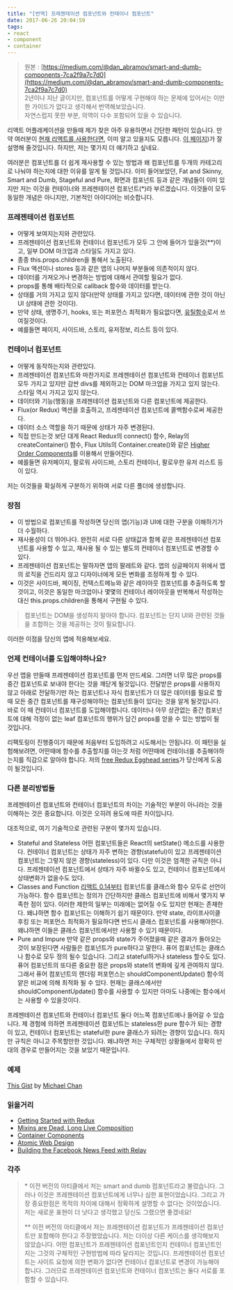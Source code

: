 ```yaml
---
title: "[번역] 프레젠테이션 컴포넌트와 컨테이너 컴포넌트"
date: 2017-06-26 20:04:59
tags:
- react
- component
- container
---
```

> 원본 : [https://medium.com/@dan_abramov/smart-and-dumb-components-7ca2f9a7c7d0](https://medium.com/@dan_abramov/smart-and-dumb-components-7ca2f9a7c7d0)  
> 2년이나 지난 글이지만, 컴포넌트를 어떻게 구현해야 하는 문제에 있어서는 이만한 가이드가 없다고 생각해서 번역해보았습니다.  
> 자연스럽지 못한 부분, 의역이 다수 포함되어 있을 수 있습니다.

리액트 어플레케이션을 만들때 제가 찾은 아주 유용하면서 간단한 패턴이 있습니다. 만약 여러분이 [현재 리액트를 사용한다면](https://facebook.github.io/react/blog/2015/03/19/building-the-facebook-news-feed-with-relay.html), 이미 알고 있을지도 모릅니다. [이 페이지](https://medium.com/@learnreact/container-components-c0e67432e005))가 잘 설명해 줄것입니다. 하지만, 저는 몇가지 더 얘기하고 싶네요.

여러분은 컴포넌트를 더 쉽게 재사용할 수 있는 방법과 왜 컴포넌트를 두개의 카테고리로 나눠야 하는지에 대한 이유를 알게 될 것입니다. 이미 들어보았던, Fat and Skinny, Smart and Dumb, Stageful and Pure, 화면과 컴포넌트 등과 같은 개념들이 이미 있지만 저는 이것을 컨테이너와 프레젠테이션 컴포넌트(\*)라 부르겠습니다. 이것들이 모두 동일한 개념은 아니지만, 기본적인 아이디어는 비슷합니다.

### 프레젠테이션 컴포넌트
- 어떻게 보여지는지와 관련있다.
- 프레젠테이션 컴포넌트와 컨테이너 컴포넌트가 모두 그 안에 들어가 있을것(\*\*)이고, 일부 DOM 마크업과 스타일도 가지고 있다.
- 종종 this.props.children을 통해서 노출된다.
- Flux 액션이나 stores 등과 같은 앱의 나머지 부분들에 의존적이지 않다.
- 데이터를 가져오거나 변경하는 방법에 대해서 관여할 필요가 없다.
- props를 통해 배타적으로 callback 함수와 데이터를 받는다.
- 상태를 거의 가지고 있지 않다(만약 상태를 가지고 있다면, 데이터에 관한 것이 아닌 UI 상태에 관한 것이다).
- 만약 상태, 생명주기, hooks, 또는 퍼포먼스 최적화가 필요없다면, [유틸함수](https://facebook.github.io/react/blog/2015/10/07/react-v0.14.html#stateless-functional-components)로서 쓰여질것이다.
- 예를들면 페이지, 사이드바, 스토리, 유저정보, 리스트 등이 있다.

### 컨테이너 컴포넌트
- 어떻게 동작하는지와 관련있다.
- 프레젠테이션 컴포넌트와 마찬가지로 프레젠테이션 컴포넌트와 컨테이너 컴포넌트 모두 가지고 있지만 감싼 divs를 제외하고는 DOM 마크업을 가지고 있지 않는다. 스타일 역시 가지고 있지 않는다.
- 데이터와 기능(행동)을 프레젠테이션 컴포넌트와 다른 컴포넌트에 제공한다.
- Flux(or Redux) 액션을 호출하고, 프레젠테이션 컴포넌트에 콜백함수로써 제공한다.
- 데이터 소스 역할을 하기 때문에 상태가 자주 변경된다.
- 직접 만드는것 보단 대게 React Redux의 connect() 함수, Relay의 createContainer() 함수, Flux Utils의 Container.create()와 같은 [Higher Order Components](https://medium.com/@dan_abramov/mixins-are-dead-long-live-higher-order-components-94a0d2f9e750)를 이용해서 만들어진다.
- 예를들면 유저페이지, 팔로워 사이드바, 스토리 컨테이너, 팔로우한 유저 리스트 등이 있다. 

저는 이것들을 확실하게 구분하기 위하여 서로 다른 폴더에 생성합니다.

### 장점
- 이 방법으로 컴포넌트를 작성하면 당신의 앱(기능)과 UI에 대한 구분을 이해하기가 더 수월하다.
- 재사용성이 더 뛰어나다. 완전히 서로 다른 상태값과 함께 같은 프레젠테이션 컴포넌트를 사용할 수 있고, 재사용 될 수 있는 별도의 컨테이너 컴포넌트로 변경할 수 있다.
- 프레젠테이션 컴포넌트는 말하자면 앱의 팔레트와 같다. 앱의 싱글페이지 위에서 앱의 로직을 건드리지 않고 디자이너에게 모든 변화를 조정하게 할 수 있다.
- 이것은 사이드바, 페이징, 컨텍스트메뉴와 같은 레이아웃 컴포넌트를 추출하도록 할것이고, 이것은 동일한 마크업이나 몇몇의 컨테이너 레이아웃을 반복해서 작성하는 대신 this.props.children을 통해서 구현될 수 있다. 

> 컴포넌트는 DOM을 생성하지 말아야 합니다. 컴포넌트는 단지 UI와 관련된 것들을 조합하는 것을 제공하는 것이 필요합니다. 

이러한 이점을 당신의 앱에 적용해보세요.

### 언제 컨테이너를 도입해야하나요?
우선 앱을 만들때 프레젠테이션 컴포넌트를 먼저 만드세요. 그러면 너무 많은 props를 중간 컴포넌트로 보내야 한다는 것을 깨닫게 될것입니다. 전달받은 props를 사용하지 않고 아래로 전달하기만 하는 컴포넌트나 자식 컴포넌트가 더 많은 데이터를 필요로 할때 모든 중간 컴포넌트를 재구성해야하는 컴포넌트들이 있다는 것을 알게 될것입니다. 바로 이 때 컨테이너 컴포넌트를 도입해야합니다. 데이터나 아무 상관없는 중간 컴포넌트에 대해 걱정이 없는 leaf 컴포넌트의 행위가 담긴 props를 얻을 수 있는 방법이 될 것입니다.

리팩토링이 진행중이기 때문에 처음부터 도입하려고 시도해서는 안됩니다. 이 패턴을 실험해보려면, 어떤때에 함수를 추출할지를 아는것 처럼 어떤때에 컨테이너를 추출해야하는지를 직감으로 알아야 합니다. 저의 [free Redux Egghead series](https://egghead.io/series/getting-started-with-redux)가 당신에게 도움이 될것입니다.

### 다른 분리방법들
프레젠테이션 컴포넌트와 컨테이너 컴포넌트의 차이는 기술적인 부분이 아니라는 것을 이해하는 것은 중요합니다. 이것은 오히려 용도에 따른 차이입니다.

대조적으로, 여기 기술적으로 관련된 구분이 몇가지 있습니다.

- Stateful and Stateless
어떤 컴포넌트들은 React의 setState() 메소드를 사용한다. 컨테이너 컴포넌트는 상태가 자주 변하는 경향(stateful)이 있고 프레젠테이션 컴포넌트는 그렇지 않은 경향(stateless)이 있다. 다만 이것은 엄격한 규칙은 아니다. 프레젠테이션 컴포넌트에서 상태가 자주 바뀔수도 있고, 컨테이너 컴포넌트에서 상태변화가 없을수도 있다.
- Classes and Function 
[리액트 0.14부터](https://facebook.github.io/react/blog/2015/10/07/react-v0.14.html#stateless-functional-components) 컴포넌트를 클래스와 함수 모두로 선언이 가능하다. 함수 컴포넌트는 정의가 간단하지만 클래스 컴포넌트에 비해서 몇가지 부족한 점이 있다. 이러한 제한의 일부는 미래에는 없어질 수도 있지만 현재는 존재한다. 왜냐하면 함수 컴포넌트는 이해하기 쉽기 때문이다. 만약 state, 라이프사이클 후킹 또는 퍼포먼스 최적화가 필요하다면 반드시 클래스 컴포넌트를 사용해야한다. 왜냐하면 이들은 클래스 컴포넌트에서만 사용할 수 있기 때문이다.
- Pure and Impure
만약 같은 props와 state가 주어졌을때 같은 결과가 돌아오는것이 보장된다면 사람들은 컴포넌트가 pure하다고 말한다. 퓨어 컴포넌트는 클래스나 함수로 모두 정의 될수 있습니다. 그리고 stateful하거나 stateless 할수도 있다. 퓨어 컴포넌트의 또다른 중요한 점은 props와 state의 변화에 깊게 관여하지 않다. 그래서 퓨어 컴포넌트의 렌더링 퍼포먼스는 shouldComponentUpdate() 함수의 얕은 비교에 의해 최적화 될 수 있다. 현재는 클래스에서만 shouldComponentUpdate() 함수를 사용할 수 있지만 아마도 나중에는 함수에서는 사용할 수 있을것이다.

프레젠테이션 컴포넌트와 컨테이너 컴포넌트 둘다 어느쪽 컴포넌트에나 들어갈 수 있습니다. 제 경험에 의하면 프레젠테이션 컴포넌트는 stateless한 pure 함수가 되는 경향이 있고, 컨테이너 컴포넌트는 stateful한 pure 클래스가 되려는 경향이 있습니다. 하지만 규칙은 아니고 주목할만한 것입니다. 왜냐하면 저는 구체적인 상황들에서 정확히 반대의 경우로 만들어지는 것을 보았기 때문입니다. 

### 예제
[This Gist](https://gist.github.com/chantastic/fc9e3853464dffdb1e3c) by [Michael Chan](https://twitter.com/chantastic)

### 읽을거리
- [Getting Started with Redux](https://egghead.io/series/getting-started-with-redux)
- [Mixins are Dead, Long Live Composition](https://medium.com/@dan_abramov/mixins-are-dead-long-live-higher-order-components-94a0d2f9e750)
- [Container Components](https://medium.com/@learnreact/container-components-c0e67432e005)
- [Atomic Web Design](http://bradfrost.com/blog/post/atomic-web-design/)
- [Building the Facebook News Feed with Relay](https://facebook.github.io/react/blog/2015/03/19/building-the-facebook-news-feed-with-relay.html)


### 각주
> \* 이전 버전의 아티클에서 저는 smart and dumb 컴포넌트라고 불렀습니다. 그러나 이것은 프레젠테이션 컴포넌트에게 너무나 심한 표현이었습니다. 
> 그리고 가장 중요한점은 목적의 차이에 대해서 정확하게 설명할 수 없다는 것이었습니다. 저는 새로운 표현이 더 낫다고 생각했고 당신도 그랬으면 좋겠네요!
> 
> \*\* 이전 버전의 아티클에서 저는 프레젠테이션 컴포넌트가 프레젠테이션 컴포넌트만 포함해야 한다고 주장했었습니다. 
> 저는 더이상 다른 케이스를 생각해보지 않았습니다. 어떤 컴포넌트가 프레젠테이션 컴포넌트인지 컨테이너 컴포넌트인지는 그것의 구체적인 구현방법에 따라 달라지는 것입니다. 프레젠테이션 컴포넌트는 사이트 요청에 의한 변화가 없다면 컨테이너 컴포넌트로 변경이 가능해야 합니다. 그러므로 프레젠테이션 컴포넌트와 컨테이너 컴포넌트는 둘다 서로를 포함할 수 있습니다.
